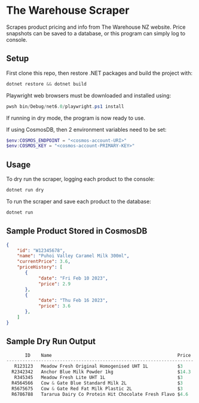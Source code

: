 # The Warehouse Scraper

Scrapes product pricing and info from The Warehouse NZ website. Price snapshots can be saved to a database, or this program can simply log to console.

## Setup

First clone this repo, then restore .NET packages and build the project with:

```powershell
dotnet restore && dotnet build
```

Playwright web browsers must be downloaded and installed using:

```powershell
pwsh bin/Debug/net6.0/playwright.ps1 install
```

If running in dry mode, the program is now ready to use.

If using CosmosDB, then 2 environment variables need to be set:

```powershell
$env:COSMOS_ENDPOINT = "<cosmos-account-URI>"
$env:COSMOS_KEY = "<cosmos-account-PRIMARY-KEY>"
```

## Usage

To dry run the scraper, logging each product to the console:

```powershell
dotnet run dry
```

To run the scraper and save each product to the database:

```powershell
dotnet run
```

## Sample Product Stored in CosmosDB

```json
{
    "id": "W12345678",
    "name": "Puhoi Valley Caramel Milk 300ml",
    "currentPrice": 3.6,
    "priceHistory": [
       {
            "date": "Fri Feb 10 2023",
            "price": 2.9
       },
       {
            "date": "Thu Feb 16 2023",
            "price": 3.6
       },
    ]
}
```

## Sample Dry Run Output

```powershell
       ID    Name                                               Price
----------------------------------------------------------------------
   R123123   Meadow Fresh Original Homogenised UHT 1L           $3
  R2342342   Anchor Blue Milk Powder 1kg                        $14.3
   R345345   Meadow Fresh Lite UHT 1L                           $3
  R4564566   Cow & Gate Blue Standard Milk 2L                   $3
  R5675675   Cow & Gate Red Fat Milk Plastic 2L                 $3
  R6786788   Tararua Dairy Co Protein Hit Chocolate Fresh Flavo $4.6
```
